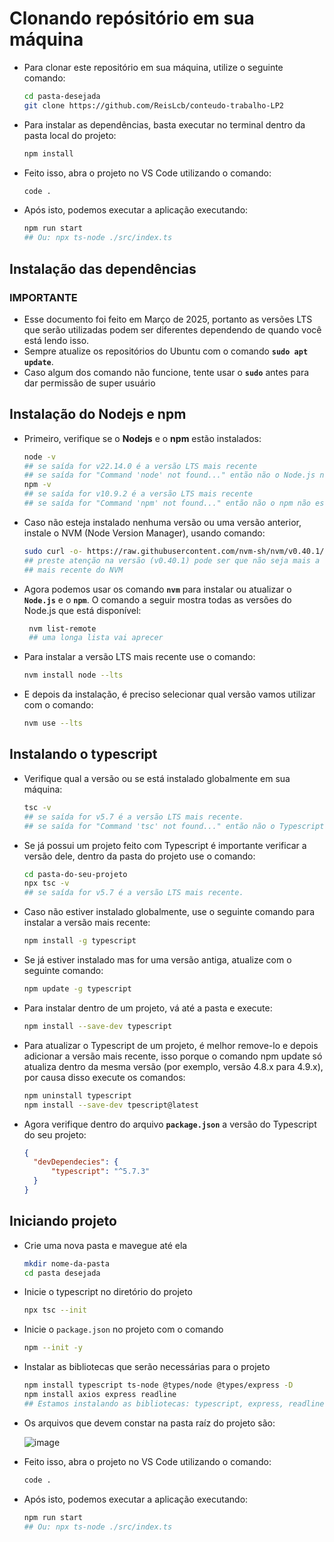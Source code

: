 # Clonando repósitório em sua máquina
- Para clonar este repositório em sua máquina, utilize o seguinte comando:
   ```bash
   cd pasta-desejada 
   git clone https://github.com/ReisLcb/conteudo-trabalho-LP2
   ```

- Para instalar as dependências, basta executar no terminal dentro da pasta local do projeto:
  ```bash
  npm install
  ```

- Feito isso, abra o projeto no VS Code utilizando o comando:
  ```bash
  code .
  ```

- Após isto, podemos executar a aplicação executando:
  ```bash
  npm run start
  ## Ou: npx ts-node ./src/index.ts
  ```

## Instalação das dependências 
### IMPORTANTE
- Esse documento foi feito em Março de 2025, portanto as versões LTS que serão utilizadas podem ser diferentes dependendo de quando você está lendo isso.
- Sempre atualize os repositórios do Ubuntu com o comando **`sudo apt update`**.
- Caso algum dos comando não funcione, tente usar o **`sudo`** antes para dar permissão de super usuário
  
## Instalação do Nodejs e npm
- Primeiro, verifique se o **Nodejs** e o **npm** estão instalados:
   ```bash
   node -v
   ## se saída for v22.14.0 é a versão LTS mais recente
   ## se saída for "Command 'node' not found..." então não o Node.js não está instalado
   npm -v
   ## se saída for v10.9.2 é a versão LTS mais recente
   ## se saída for "Command 'npm' not found..." então não o npm não está instalado
   ```
- Caso não esteja instalado nenhuma versão ou uma versão anterior, instale o NVM (Node Version Manager), usando comando:
  ```bash
  sudo curl -o- https://raw.githubusercontent.com/nvm-sh/nvm/v0.40.1/install.sh | bash source ~/.bashrc
  ## preste atenção na versão (v0.40.1) pode ser que não seja mais a versão
  ## mais recente do NVM
  ```
  
- Agora podemos usar os comando **`nvm`** para instalar ou atualizar o **`Node.js`** e o **`npm`**. O comando a seguir mostra todas as versões do Node.js que está disponível:
  ```bash
   nvm list-remote
   ## uma longa lista vai aprecer
  ```
  
- Para instalar a versão LTS mais recente use o comando:
  ```bash
  nvm install node --lts
  ```
  
- E depois da instalação, é preciso selecionar qual versão vamos utilizar com o comando:
  ```bash
  nvm use --lts
  ```

## Instalando o typescript
- Verifique qual a versão ou se está instalado globalmente em sua máquina:
  ```bash
  tsc -v
  ## se saída for v5.7 é a versão LTS mais recente.
  ## se saída for "Command 'tsc' not found..." então não o Typescript não está instalado.
  ```
  
- Se já possui um projeto feito com Typescript é importante verificar a versão dele, dentro da pasta do projeto use o comando:
  ```bash
  cd pasta-do-seu-projeto
  npx tsc -v
  ## se saída for v5.7 é a versão LTS mais recente.
  ```
  
- Caso não estiver instalado globalmente, use o seguinte comando para instalar a versão mais recente:
  ```bash
  npm install -g typescript
  ```
  
- Se já estiver instalado mas for uma versão antiga, atualize com o seguinte comando:
  ```bash
  npm update -g typescript
  ```
  
- Para instalar dentro de um projeto, vá até a pasta e execute:
  ```bash
  npm install --save-dev typescript
  ```
  
- Para atualizar o Typescript de um projeto, é melhor remove-lo e depois adicionar a versão mais recente, isso porque o comando npm update só atualiza dentro da mesma versão (por exemplo, versão 4.8.x para 4.9.x), por causa disso execute os comandos:
  ```bash
  npm uninstall typescript
  npm install --save-dev tpescript@latest
  ```
  
- Agora verifique dentro do arquivo **`package.json`** a versão do Typescript do seu projeto:
  ```JSON
  {
	"devDependecies": {
		"typescript": "^5.7.3"
	}
  }
  ```

## Iniciando projeto
- Crie uma nova pasta e mavegue até ela
   ```bash
   mkdir nome-da-pasta
   cd pasta desejada
   ```
- Inicie o typescript no diretório do projeto
   ```bash
   npx tsc --init
   ```
- Inicie o `package.json` no projeto com o comando
   ```bash
   npm --init -y
   ```
  
- Instalar as bibliotecas que serão necessárias para o projeto
  ```bash
  npm install typescript ts-node @types/node @types/express -D
  npm install axios express readline
  ## Estamos instalando as bibliotecas: typescript, express, readline e axios
  ```

- Os arquivos que devem constar na pasta raíz do projeto são:
  
  ![image](https://github.com/user-attachments/assets/9417c7af-8010-4229-96ce-f33a68e59737)

- Feito isso, abra o projeto no VS Code utilizando o comando:
  ```bash
  code .
  ```

- Após isto, podemos executar a aplicação executando:
  ```bash
  npm run start
  ## Ou: npx ts-node ./src/index.ts
  ```
